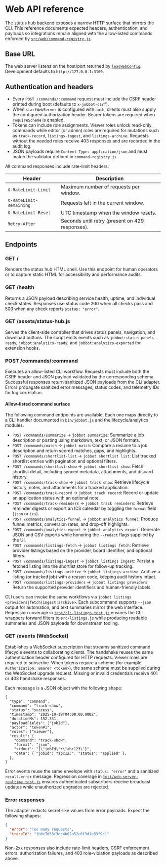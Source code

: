 # Web API reference

The status hub backend exposes a narrow HTTP surface that mirrors the CLI. This reference documents
expected headers, authentication, and payloads so integrations remain aligned with the allow-listed
commands enforced by [`src/web/command-registry.js`](../src/web/command-registry.js).

## Base URL

The web server listens on the host/port returned by
[`loadWebConfig`](../src/web/config.js). Development defaults to `http://127.0.0.1:3100`.

## Authentication and headers

- Every `POST /commands/:command` request must include the CSRF header printed during boot
  (defaults to `x-jobbot-csrf`).
- When `startWebServer` is configured with `auth`, clients must also supply the configured
  authorization header. Bearer tokens are required when `requireScheme` is enabled.
- Tokens can include role assignments. Viewer roles unlock read-only commands while editor (or
  admin) roles are required for mutations such as `track-record`, `listings-ingest`, and
  `listings-archive`. Requests without the needed roles receive 403 responses and are recorded in the
  audit log.
- JSON payloads require `Content-Type: application/json` and must match the validator defined in
  `command-registry.js`.

All command responses include rate-limit headers:

| Header                  | Description                                     |
| ----------------------- | ----------------------------------------------- |
| `X-RateLimit-Limit`     | Maximum number of requests per window.          |
| `X-RateLimit-Remaining` | Requests left in the current window.            |
| `X-RateLimit-Reset`     | UTC timestamp when the window resets.           |
| `Retry-After`           | Seconds until retry (present on 429 responses). |

## Endpoints

### GET /

Renders the status hub HTML shell. Use this endpoint for human operators or to capture static HTML
for accessibility and performance audits.

### GET /health

Returns a JSON payload describing service health, uptime, and individual check states. Responses use
status code 200 when all checks pass and 503 when any check reports `status: "error"`.

### GET /assets/status-hub.js

Serves the client-side controller that drives status panels, navigation, and download buttons. The
script emits events such as `jobbot:status-panels-ready`, `jobbot:analytics-ready`, and
`jobbot:analytics-exported` for extension hooks.

### POST /commands/:command

Executes an allow-listed CLI workflow. Requests must include both the CSRF header and JSON payload
validated by the corresponding schema. Successful responses return sanitized JSON payloads from the
CLI adapter. Errors propagate sanitized error messages, status codes, and telemetry IDs for log
correlation.

#### Allow-listed command surface

The following command endpoints are available. Each one maps directly to a CLI handler documented in
`bin/jobbot.js` and the lifecycle/analytics modules.

- `POST /commands/summarize` → `jobbot summarize`: Summarize a job description or posting using
  markdown, text, or JSON formats.
- `POST /commands/match` → `jobbot match`: Compare a resume to a job description and return scored
  matches, gaps, and highlights.
- `POST /commands/shortlist-list` → `jobbot shortlist list`: List tracked shortlist entries with
  pagination and optional filters.
- `POST /commands/shortlist-show` → `jobbot shortlist show`: Fetch shortlist detail, including synced
  metadata, attachments, and discard history.
- `POST /commands/track-show` → `jobbot track show`: Retrieve lifecycle history, notes, and
  attachments for a tracked application.
- `POST /commands/track-record` → `jobbot track record`: Record or update an application status with
  an optional note.
- `POST /commands/track-reminders` → `jobbot track reminders`: Retrieve reminder digests or export an
  ICS calendar by toggling the `format` field (`json` or `ics`).
- `POST /commands/analytics-funnel` → `jobbot analytics funnel`: Produce funnel metrics, conversion
  rates, and drop-off highlights.
- `POST /commands/analytics-export` → `jobbot analytics export`: Generate JSON and CSV exports while
  honoring the `--redact` flags supplied by the UI.
- `POST /commands/listings-fetch` → `jobbot listings fetch`: Retrieve provider listings based on the
  provider, board identifier, and optional filters.
- `POST /commands/listings-ingest` → `jobbot listings ingest`: Persist a fetched listing into the
  shortlist store for follow-up tracking.
- `POST /commands/listings-archive` → `jobbot listings archive`: Archive a listing (or tracked job)
  with a reason code, keeping audit history intact.
- `POST /commands/listings-providers` → `jobbot listings providers`: Return the supported provider
  identifiers and human-friendly labels.

CLI users can invoke the same workflows via `jobbot listings <providers|fetch|ingest|archive>`.
Each subcommand supports `--json` output for automation, and text summaries mirror the web
interface. Regression coverage in [`test/cli-listings.test.js`](../test/cli-listings.test.js)
ensures the CLI wrappers forward filters to `src/listings.js` while producing readable summaries and
JSON payloads for downstream tooling.

### GET /events (WebSocket)

Establishes a WebSocket subscription that streams sanitized command lifecycle events to
collaborating clients. The handshake reuses the same authentication header configured for HTTP
requests. Viewer roles are required to subscribe. When tokens require a scheme (for example,
`Authorization: Bearer <token>`), the same scheme must be supplied during the WebSocket upgrade
request. Missing or invalid credentials receive 401 or 403 handshake responses.

Each message is a JSON object with the following shape:

```jsonc
{
  "type": "command",
  "command": "track-show",
  "status": "success",
  "timestamp": "2025-10-19T04:00:00.000Z",
  "durationMs": 152.331,
  "payloadFields": ["jobId"],
  "actor": "token#1",
  "roles": ["viewer"],
  "result": {
    "command": "track-show",
    "format": "json",
    "stdout": "{\"jobId\":\"abc123\"}",
    "data": { "jobId": "abc123", "status": "applied" },
  },
}
```

Error events reuse the same envelope with `status: "error"` and a sanitized `result.error` message.
Regression coverage in [`test/web-server-realtime.test.js`](../test/web-server-realtime.test.js)
ensures authenticated subscribers receive broadcast updates while unauthorized upgrades are rejected.

### Error responses

The adapter redacts secret-like values from error payloads. Expect the following shapes:

```json
{
  "error": "Too many requests",
  "traceId": "1b0c7d38f3ec4b02a52e6f9d1a63f9e1"
}
```

Non-2xx responses also include rate-limit headers, CSRF enforcement errors, authorization failures,
and 403 role-violation payloads as described above.
